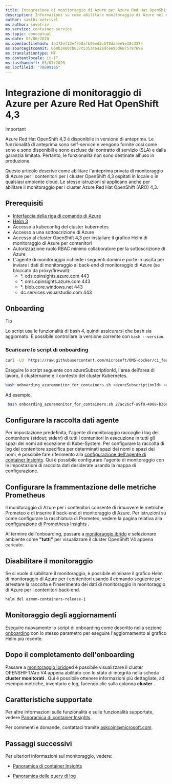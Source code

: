```yaml
---
title: Integrazione di monitoraggio di Azure per Azure Red Hat OpenShift 4,3
description: Informazioni su come abilitare monitoraggio di Azure nel cluster Microsoft Azure Red Hat OpenShift.
author: sakthi-vetrivel
ms.author: suvetriv
ms.service: container-service
ms.topic: conceptual
ms.date: 03/06/2020
ms.openlocfilehash: 1a372ef12ef7b0afb06ed3c540daaee5e38c3374
ms.sourcegitcommit: 668b3480cb637c53534642adcee95d687578769a
ms.translationtype: MT
ms.contentlocale: it-IT
ms.lasthandoff: 03/07/2020
ms.locfileid: "78899165"
---
```

# <a name="azure-monitor-integration-for-azure-red-hat-openshift-43"></a>Integrazione di monitoraggio di Azure per Azure Red Hat OpenShift 4,3

> [!IMPORTANT]
> Azure Red Hat OpenShift 4,3 è disponibile in versione di anteprima. Le funzionalità di anteprima sono self-service e vengono fornite così come sono e sono disponibili e sono escluse dal contratto di servizio (SLA) e dalla garanzia limitata. Pertanto, le funzionalità non sono destinate all'uso in produzione. 

Questo articolo descrive come abilitare l'anteprima privata di monitoraggio di Azure per i contenitori per i cluster OpenShift 4,3 ospitati in locale o in qualsiasi ambiente cloud. Le stesse istruzioni si applicano anche per abilitare il monitoraggio per i cluster Azure Red Hat OpenShift (ARO) 4,3.  

## <a name="prerequisites"></a>Prerequisiti

- [Interfaccia della riga di comando di Azure](https://docs.microsoft.com/cli/azure/install-azure-cli?view=azure-cli-latest)
- [Helm 3](https://helm.sh/docs/intro/install/)
- Accesso a kubeconfig del cluster kubernetes
- Accesso a una sottoscrizione di Azure
- Accesso al cluster OpenShift 4,3 per installare il grafico Helm di monitoraggio di Azure per contenitori
- Autorizzazione ruolo RBAC minimo collaboratore per la sottoscrizione di Azure  
- L'agente di monitoraggio richiede i seguenti domini e porte in uscita per inviare i dati di monitoraggio al back-end di monitoraggio di Azure (se bloccato da proxy/firewall):
  - *. ods.opinsights.azure.com 443
  - *. oms.opinsights.azure.com 443
  - *. blob.core.windows.net 443
  - dc.services.visualstudio.com 443

## <a name="onboarding"></a>Onboarding

> [!TIP]
> Lo script usa le funzionalità di bash 4, quindi assicurarsi che bash sia aggiornato. È possibile controllare la versione corrente con `bash --version`.

### <a name="download-the-onboarding-script"></a>Scaricare lo script di onboarding

```bash
curl -LO  https://raw.githubusercontent.com/microsoft/OMS-docker/ci_feature/docs/openshiftV4/onboarding_azuremonitor_for_containers.sh
```

Eseguire lo script seguente con azureSubscriptionId, l'area dell'area di lavoro, il clustername e il contesto del cluster Kubernetes.

```bash
bash onboarding_azuremonitor_for_containers.sh <azureSubscriptionId> <azureRegionforLogAnalyticsWorkspace> <clusterName> <kubeconfigContextNameOftheCluster>
```

Ad esempio,

```bash
 bash onboarding_azuremonitor_for_containers.sh 27ac26cf-a9f0-4908-b300-9a4e9a0fb205 eastus myocp42 admin 
```

## <a name="configure-agent-data-collection"></a>Configurare la raccolta dati agente

Per impostazione predefinita, l'agente di monitoraggio raccoglie i log del contenitore {stdout; stderr} di tutti i contenitori in esecuzione in tutti gli spazi dei nomi ad eccezione di Kube-System.  Per configurare la raccolta di log del contenitore specifica per determinati spazi dei nomi o spazi dei nomi, è possibile fare riferimento alla [configurazione dell'agente di container Insights](../azure-monitor/insights/container-insights-agent-config.md). Qui è possibile configurare l'agente di monitoraggio con le impostazioni di raccolta dati desiderate usando la mappa di configurazione.

## <a name="configure-scraping-of-prometheus-metrics"></a>Configurare la frammentazione delle metriche Prometheus

Il monitoraggio di Azure per i contenitori consente di rimuovere le metriche Prometeo e di inserire il back-end di monitoraggio di Azure. Per istruzioni su come configurare la raschiatura di Prometeo, vedere la pagina relativa alla [configurazione di Prometheus Insights](../azure-monitor/insights/container-insights-prometheus-integration.md) .

Al termine dell'onboarding, passare a [monitoraggio ibrido](https://aka.ms/azmon-containers-hybrid) e selezionare ambiente come **"tutti"** per visualizzare il cluster OpenShift V4 appena caricato.

## <a name="disable-monitoring"></a>Disabilitare il monitoraggio

Se si vuole disabilitare il monitoraggio, è possibile eliminare il grafico Helm di monitoraggio di Azure per i contenitori usando il comando seguente per arrestare la raccolta e l'inserimento dei dati di monitoraggio in monitoraggio di Azure per i contenitori back-end.

``` bash
helm del azmon-containers-release-1
```

## <a name="update-monitoring"></a>Monitoraggio degli aggiornamenti

Eseguire nuovamente lo script di onboarding come descritto nella sezione [onboarding](#onboarding) con lo stesso parametro per eseguire l'aggiornamento al grafico Helm più recente.

## <a name="after-successful-onboarding"></a>Dopo il completamento dell'onboarding

Passare a [monitoraggio ibrido](https://aka.ms/azmon-containers-hybrid)ed è possibile visualizzare il cluster OPENSHIFT/Aro V4 appena abilitato con lo stato di integrità nella scheda **cluster monitorati** . Qui è possibile ottenere informazioni più dettagliate, ad esempio metriche, inventario e log, facendo clic sulla colonna **cluster** .

## <a name="supported-features"></a>Caratteristiche supportate

Per altre informazioni sulle funzionalità e sulle funzionalità supportate, vedere [Panoramica di container Insights](../azure-monitor/insights/container-insights-overview.md).

Per commenti e domande, contattaci tramite askcoin@microsoft.com.

## <a name="next-steps"></a>Passaggi successivi

Per ulteriori informazioni sul monitoraggio, vedere:
- [Panoramica di container Insights](../azure-monitor/insights/container-insights-overview.md)

- [Panoramica delle query di log](../azure-monitor/log-query/log-query-overview.md)
